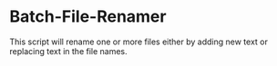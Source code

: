 # Batch-File-Renamer
This script will rename one or more files either by adding new text or replacing text in the file names.
